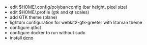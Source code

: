 - edit $HOME/.config/polybar/config (bar height, pixel size)
- edit $HOME/.profile (gtk and qt scales)
- add GTK theme (plane)
- lightdm configuration for webkit2-gtk-greeter with litarvan theme
- configure qt5ct
- configure docker to run without sudo
- install [deno](https://github.com/denoland/deno)
